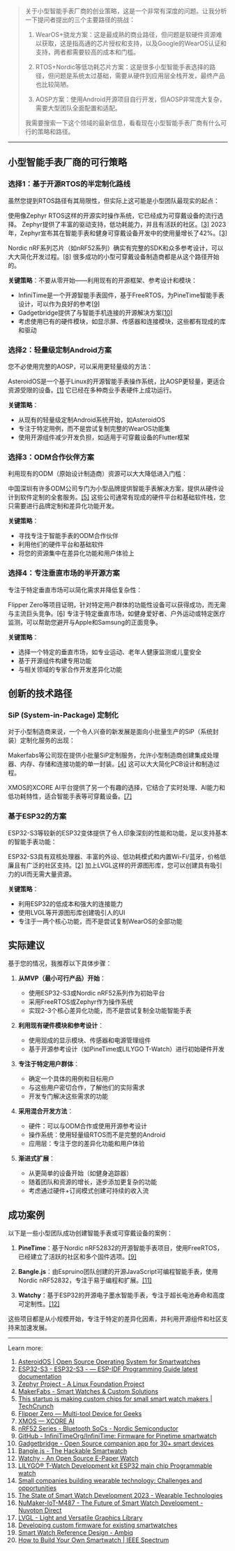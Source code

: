 > 关于小型智能手表厂商的创业策略，这是一个非常有深度的问题。让我分析一下提问者提出的三个主要路径的挑战：
> 
> 1. WearOS+骁龙方案：这是最成熟的商业路径，但问题是软硬件资源难以获取，这是指高通的芯片授权和支持，以及Google的WearOS认证和支持，两者都需要较高的成本和门槛。
> 
> 2. RTOS+Nordic等低功耗芯片方案：这是很多小型智能手表选择的路径，但问题是系统太过基础，需要从硬件到应用层全栈开发，最终产品也比较简陋。
> 
> 3. AOSP方案：使用Android开源项目自行开发，但AOSP非常庞大复杂，需要大型团队全面配置和适配。
> 
> 我需要搜索一下这个领域的最新信息，看看现在小型智能手表厂商有什么可行的策略和路径。

------

## 小型智能手表厂商的可行策略

### 选择1：基于开源RTOS的半定制化路线

虽然您提到RTOS路径有其局限性，但实际上这可能是小型团队最现实的起点：

使用像Zephyr RTOS这样的开源实时操作系统，它已经成为可穿戴设备的流行选择。
Zephyr提供了丰富的驱动支持，低功耗能力，并且有活跃的社区。[[3]](https://www.zephyrproject.org/) 
2023年，Zephyr宣布其在智能手表和健身可穿戴设备开发中的使用量增长了42%。[[3]](https://www.zephyrproject.org/)

Nordic nRF系列芯片（如nRF52系列）确实有完整的SDK和众多参考设计，可以大大简化开发过程。[[8]](https://www.nordicsemi.com/Products/Bluetooth-Low-Energy) 
很多成功的小型可穿戴设备制造商都是从这个路径开始的。

**关键策略**：不要从零开始——利用现有的开源框架、参考设计和模块：
- InfiniTime是一个开源智能手表固件，基于FreeRTOS，为PineTime智能手表设计，可以作为良好的参考[[9]](https://github.com/InfiniTimeOrg/InfiniTime)
- Gadgetbridge提供了与智能手机连接的开源解决方案[[10]](https://gadgetbridge.org/)
- 考虑使用已有的硬件模块，如显示屏、传感器和连接模块，这些都有现成的库和驱动

### 选择2：轻量级定制Android方案

您不必使用完整的AOSP，可以采用更轻量级的方法：

AsteroidOS是一个基于Linux的开源智能手表操作系统，比AOSP更轻量，更适合资源受限的设备。[[1]](https://asteroidos.org/) 
它已经在多种商业手表硬件上成功运行。

**关键策略**：
- 从现有的轻量级定制Android系统开始，如AsteroidOS
- 专注于特定用例，而不是尝试复制完整的WearOS功能集
- 使用开源组件减少开发负担，如适用于可穿戴设备的Flutter框架

### 选择3：ODM合作伙伴方案

利用现有的ODM（原始设计制造商）资源可以大大降低进入门槛：

中国深圳有许多ODM公司专门为小型品牌提供智能手表解决方案，提供从硬件设计到软件定制的全套服务。[[5]](https://techcrunch.com/2023/04/28/this-startup-is-making-custom-chips-for-small-smart-watch-makers/) 
这些公司通常有现成的硬件平台和基础软件栈，您只需要进行品牌定制和差异化功能开发。

**关键策略**：
- 寻找专注于智能手表的ODM合作伙伴
- 利用他们的硬件平台和基础软件
- 将您的资源集中在差异化功能和用户体验上

### 选择4：专注垂直市场的半开源方案

专注于特定垂直市场可以简化需求并降低复杂性：

Flipper Zero等项目证明，针对特定用户群体的功能性设备可以获得成功，而无需与主流巨头竞争。[[6]](https://flipperzero.one/) 
专注于特定垂直市场，如健身爱好者、户外运动或特定医疗监测，可以帮助您避开与Apple和Samsung的正面竞争。

**关键策略**：
- 选择一个特定的垂直市场，如专业运动、老年人健康监测或儿童安全
- 基于开源组件构建专用功能
- 与相关领域的专家合作开发差异化功能

## 创新的技术路径

### SiP (System-in-Package) 定制化

对于小型制造商来说，一个令人兴奋的新发展是面向小批量生产的SiP（系统封装）定制化服务的出现：

Makerfabs等公司现在提供小批量SiP定制服务，允许小型制造商创建集成处理器、内存、存储和连接功能的单一封装。[[4]](https://www.makerfabs.com/) 
这可以大大简化PCB设计和制造过程。

XMOS的XCORE AI平台提供了另一个有趣的选择，它结合了实时处理、AI能力和低功耗特性，适合智能手表等可穿戴设备。[[7]](https://www.xmos.ai/)

### 基于ESP32的方案

ESP32-S3等较新的ESP32变体提供了令人印象深刻的性能和功能，足以支持基本的智能手表功能：

ESP32-S3具有双核处理器、丰富的外设、低功耗模式和内置Wi-Fi/蓝牙，价格低廉且有广泛的社区支持。[[2]](https://www.espressif.com/en/products/socs/esp32-s3) 
加上LVGL这样的开源图形库，您可以创建具有吸引力的UI而无需大量资源。

**关键策略**：
- 利用ESP32的低成本和强大的连接能力
- 使用LVGL等开源图形库创建吸引人的UI
- 专注于一两个核心功能，而不是尝试复制WearOS的全部功能

## 实际建议

基于您的情况，我推荐以下具体步骤：

1. **从MVP（最小可行产品）开始**：
   - 使用ESP32-S3或Nordic nRF52系列作为初始平台
   - 采用FreeRTOS或Zephyr作为操作系统
   - 实现2-3个核心差异化功能，而不是尝试复制全功能智能手表

2. **利用现有硬件模块和参考设计**：
   - 使用现成的显示模块、传感器和电源管理组件
   - 基于开源参考设计（如PineTime或LILYGO T-Watch）进行初始硬件开发

3. **专注于特定用户群体**：
   - 确定一个具体的用例和目标用户
   - 与这些用户密切合作，了解他们的实际需求
   - 开发专门解决这些需求的功能

4. **采用混合开发方法**：
   - 硬件：可以与ODM合作或使用开源参考设计
   - 操作系统：使用轻量级RTOS而不是完整的Android
   - 应用层：专注于您的差异化功能和用户体验

5. **渐进式扩展**：
   - 从更简单的设备开始（如健身追踪器）
   - 随着团队和资源的增长，逐步添加更复杂的功能
   - 考虑通过硬件+订阅模式创建可持续的收入流

## 成功案例

以下是一些小型团队成功创建智能手表或可穿戴设备的案例：

1. **PineTime**：基于Nordic nRF52832的开源智能手表项目，使用FreeRTOS，已经建立了活跃的社区和多个固件选项。[[9]](https://github.com/InfiniTimeOrg/InfiniTime)

2. **Bangle.js**：由Espruino团队创建的开源JavaScript可编程智能手表，使用Nordic nRF52832，专注于易于编程和扩展。[[11]](https://banglejs.com/)

3. **Watchy**：基于ESP32的开源电子墨水智能手表，专注于超长电池寿命和高度可定制性。[[12]](https://watchy.sqfmi.com/)

这些项目都是从小规模开始，专注于特定的差异化因素，并利用开源组件和社区支持来加速发展。

---
Learn more:
1. [AsteroidOS | Open Source Operating System for Smartwatches](https://asteroidos.org/)
2. [ESP32-S3 - ESP32-S3 - — ESP-IDF Programming Guide latest documentation](https://docs.espressif.com/projects/esp-idf/en/latest/esp32s3/hw-reference/esp32s3/user-guide-devkitc-1.html)
3. [Zephyr Project - A Linux Foundation Project](https://www.zephyrproject.org/)
4. [MakerFabs - Smart Watches & Custom Solutions](https://www.makerfabs.com/)
5. [This startup is making custom chips for small smart watch makers | TechCrunch](https://techcrunch.com/2023/04/28/this-startup-is-making-custom-chips-for-small-smart-watch-makers/)
6. [Flipper Zero — Multi-tool Device for Geeks](https://flipperzero.one/)
7. [XMOS — XCORE AI](https://www.xmos.ai/)
8. [nRF52 Series - Bluetooth SoCs - Nordic Semiconductor](https://www.nordicsemi.com/Products/Bluetooth-Low-Energy)
9. [GitHub - InfiniTimeOrg/InfiniTime: Firmware for Pinetime smartwatch](https://github.com/InfiniTimeOrg/InfiniTime)
10. [Gadgetbridge - Open Source companion app for 30+ smart devices](https://gadgetbridge.org/)
11. [Bangle.js - The Hackable Smartwatch](https://banglejs.com/)
12. [Watchy - An Open Source E-Paper Watch](https://watchy.sqfmi.com/)
13. [LILYGO® T-Watch Development kit ESP32 main chip Programmable watch](https://www.lilygo.cc/products/lilygo%C2%AE-ttgo-t-watch-programming-development-kit-esp32-main-chip-programmable-watch-lora-development-kit)
14. [Small companies building wearable technology: Challenges and opportunities](https://www.ncbi.nlm.nih.gov/pmc/articles/PMC9315327/)
15. [The State of Smart Watch Development 2023 - Wearable Technologies](https://www.wearable-technologies.com/state-of-smart-watch-development-2023/)
16. [NuMaker-IoT-M487 - The Future of Smart Watch Development - Nuvoton Direct](https://direct.nuvoton.com/en/numaker-iot-m487)
17. [LVGL - Light and Versatile Graphics Library](https://lvgl.io/)
18. [Developing custom firmware for existing smartwatches](https://www.embedded.com/developing-custom-firmware-for-existing-smartwatches/)
19. [Smart Watch Reference Design - Ambiq](https://ambiq.com/smart-watch/)
20. [How to Build Your Own Smartwatch | IEEE Spectrum](https://spectrum.ieee.org/how-to-build-your-own-smartwatch)
